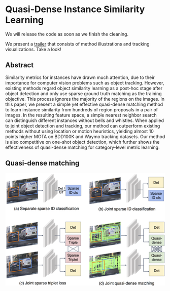 # Quasi-Dense Instance Similarity Learning



We will release the code as soon as we finish the cleaning.

We present a [trailer](https://youtu.be/o8HRJAOZidc) that consists of method illustrations and tracking visualizations. Take a look!


## Abstract

Similarity metrics for instances have drawn much attention, due to their importance for computer vision problems such as object tracking. However, existing methods regard object similarity learning as a post-hoc stage after object detection and only use sparse ground truth matching as the training objective. This process ignores the majority of the regions on the images. In this paper, we present a simple yet effective quasi-dense matching method to learn instance similarity from hundreds of region proposals in a pair of images. In the resulting feature space, a simple nearest neighbor search can distinguish different instances without bells and whistles. When applied to joint object detection and tracking, our method can outperform existing methods without using location or motion heuristics, yielding almost 10 points higher MOTA on BDD100K and Waymo tracking datasets. Our method is also competitive on one-shot object detection, which further shows the effectiveness of quasi-dense matching for category-level metric learning. 


## Quasi-dense matching
![teaser](figures/teaser.png)


<!-- ## Citation -->

<!-- ```
@inproceedings{pang2020quasidense,
  author = {Pang, Jiangmiao and Qiu, Linlu and Chen, Haofeng and Li, Qi and Darrell, Trevor and Yu, Fisher},
  title = {Quasi-Dense Instance Similarity Learning},
  journal={-},
  year={2020}
}
``` -->
